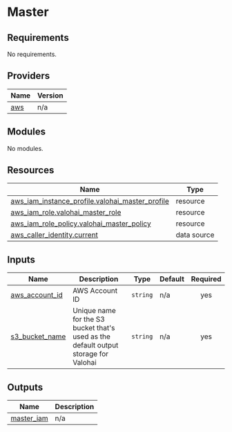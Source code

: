 # Master

<!-- BEGINNING OF PRE-COMMIT-TERRAFORM DOCS HOOK -->
## Requirements

No requirements.

## Providers

| Name | Version |
|------|---------|
| <a name="provider_aws"></a> [aws](#provider\_aws) | n/a |

## Modules

No modules.

## Resources

| Name | Type |
|------|------|
| [aws_iam_instance_profile.valohai_master_profile](https://registry.terraform.io/providers/hashicorp/aws/latest/docs/resources/iam_instance_profile) | resource |
| [aws_iam_role.valohai_master_role](https://registry.terraform.io/providers/hashicorp/aws/latest/docs/resources/iam_role) | resource |
| [aws_iam_role_policy.valohai_master_policy](https://registry.terraform.io/providers/hashicorp/aws/latest/docs/resources/iam_role_policy) | resource |
| [aws_caller_identity.current](https://registry.terraform.io/providers/hashicorp/aws/latest/docs/data-sources/caller_identity) | data source |

## Inputs

| Name | Description | Type | Default | Required |
|------|-------------|------|---------|:--------:|
| <a name="input_aws_account_id"></a> [aws\_account\_id](#input\_aws\_account\_id) | AWS Account ID | `string` | n/a | yes |
| <a name="input_s3_bucket_name"></a> [s3\_bucket\_name](#input\_s3\_bucket\_name) | Unique name for the S3 bucket that's used as the default output storage for Valohai | `string` | n/a | yes |

## Outputs

| Name | Description |
|------|-------------|
| <a name="output_master_iam"></a> [master\_iam](#output\_master\_iam) | n/a |
<!-- END OF PRE-COMMIT-TERRAFORM DOCS HOOK -->

